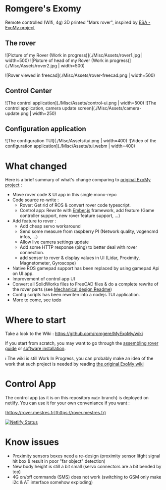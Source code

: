 # Romgere's Exomy

Remote controlled (Wifi, 4g) 3D printed "Mars rover", inspired by [ESA - ExoMy project](https://github.com/esa-prl/ExoMy/)

## The rover

![Picture of my Rover (Work in progress)](./Misc/Assets/rover1.jpg | width=500) ![Pixture of head of my Rover (Work in progress)](./Misc/Assets/rover2.jpg | width=500)

![Rover viewed in freecad](./Misc/Assets/rover-freecad.png | width=500)

## Control Center

![The control application](./Misc/Assets/control-ui.png | width=500)
![The control application, camera update screen](./Misc/Assets/camera-update.png | width=250)

## Configuration application

![The configuration TUI](./Misc/Assets/tui.png | width=400)
![Video of the configuration application](./Misc/Assets/tui.webm | width=400)

# What changed

Here is a brief summary of what's change comparing to [original ExoMy project](https://esa-prl.github.io/ExoMy/) :

- Move rover code & UI app in this single mono-repo
- Code source re-write :
  - Rover: Get rid of ROS & convert rover code typescript.
  - Control app: Rewrite with [Ember.js](https://emberjs.com/) framework, add feature (Game controller support, new rover feature support, ...)
- Add feature to rover :
  - Add cheap servo workaround
  - Send some measure from raspberry PI (Network quality, vcgencmd infos, ...)
  - Allow live camera settings update
  - Add some HTTP response (ping) to better deal with rover connection.
  - add sensor to rover & display values in UI (Lidar, Proximity, Magnetometer, Gyroscope)
- Native ROS gamepad support has been replaced by using gamepad Api on UI app.
- Improvement of control app UI
- Convert all SolidWorks files to FreeCAD files & do a complete rewrite of the rover parts (see [Mechanical design Readme](./MechanicalDesign/README.md))
- Config scripts has been rewriten into a nodejs TUI application.
- More to come, see [todo](https://github.com/romgere/MyExoMy/wiki/ToDos)

# Where to start

Take a look to the Wiki : https://github.com/romgere/MyExoMy/wiki

If you start from scratch, you may want to go through the [assembling rover guide](https://github.com/romgere/MyExoMy/wiki/Assembling-the-Rover) or [software installation](https://github.com/romgere/MyExoMy/wiki/Software-installation).

ℹ️ The wiki is still Work In Progress, you can probably make an idea of the work that such project is needed by reading [the original ExoMy wiki](https://github.com/esa-prl/ExoMy/wiki)

# Control App

The control app (as it is on this repository `main` branch) is deployed on netlify. You can use it for your own conveniance if you want :

[https://rover.mestres.fr](https://rover.mestres.fr)

[![Netlify Status](https://api.netlify.com/api/v1/badges/543b67ce-f6fd-49e3-bc17-88cf6e744329/deploy-status)](https://app.netlify.com/projects/exomycontrolapp/deploys)

# Know issues

- Proximity sensors boxes need a re-design (proximity sensor lifght signal hit box & result in poor "far object" detection)
- New body height is still a bit small (servo connectors are a bit bended by top)
- 4G on/off commands (SMS) does not work (switching to GSM only make i2c & AT interface somehow exploding)
